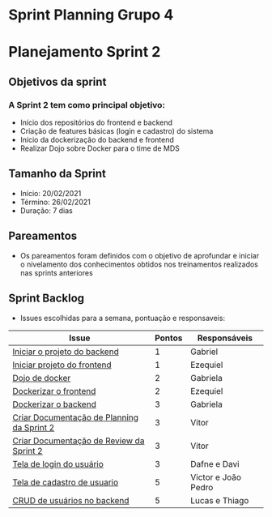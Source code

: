 # Sprint Planning Grupo 4

# Planejamento Sprint 2

## Objetivos da sprint

### A Sprint 2 tem como principal objetivo: 

- Início dos repositórios do frontend e backend
- Criação de features básicas (login e cadastro) do sistema
- Início da dockerização do backend e frontend
- Realizar Dojo sobre Docker para o time de MDS

## Tamanho da Sprint

- Início: 20/02/2021
- Término: 26/02/2021
- Duração: 7 dias

## Pareamentos

- Os pareamentos foram definidos com o objetivo de aprofundar e iniciar o nivelamento dos conhecimentos obtidos nos treinamentos realizados nas sprints anteriores

## Sprint Backlog

- Issues escolhidas para a semana, pontuação e responsaveis:

|Issue|Pontos|Responsáveis|
|--|--|--|
|[Iniciar o projeto do backend]("https://github.com/fga-eps-mds/2020-2-G4/issues/37")|1|Gabriel|
|[Iniciar projeto do frontend]("https://github.com/fga-eps-mds/2020-2-G4/issues/31")|1|Ezequiel|
|[Dojo de docker]("https://github.com/fga-eps-mds/2020-2-G4/issues/28")|2|Gabriela|
|[Dockerizar o frontend]("https://github.com/fga-eps-mds/2020-2-G4/issues/35")|2|Ezequiel|
|[Dockerizar o backend]("https://github.com/fga-eps-mds/2020-2-G4/issues/29")|3|Gabriela|
|[Criar Documentação de Planning da Sprint 2]("https://github.com/fga-eps-mds/2020-2-G4/issues/30")|3|Vitor|
|[Criar Documentação de Review da Sprint 2]("https://github.com/fga-eps-mds/2020-2-G4/issues/33")|3|Vitor|
|[Tela de login do usuário]("https://github.com/fga-eps-mds/2020-2-G4/issues/36")|3|Dafne e Davi|
|[Tela de cadastro de usuario]("https://github.com/fga-eps-mds/2020-2-G4/issues/32")|5|Victor e João Pedro|
|[CRUD de usuários no backend]("https://github.com/fga-eps-mds/2020-2-G4/issues/27")|5|Lucas e Thiago|

